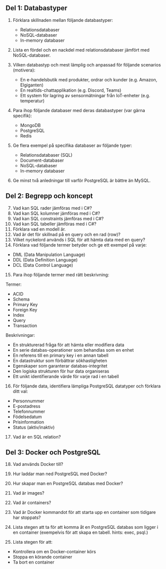 ## Del 1: Databastyper

1. Förklara skillnaden mellan följande databastyper:
   - Relationsdatabaser
   - NoSQL-databaser
   - In-memory databaser

2. Lista en fördel och en nackdel med relationsdatabaser jämfört med NoSQL-databaser.

3. Vilken databastyp och mest lämplig och anpassad för följande scenarios (motivera):
   - En e-handelsbutik med produkter, ordrar och kunder (e.g. Amazon, Elgiganten)
   - En realtids-chattapplikation (e.g. Discord, Teams)
   - Ett system för lagring av sensormätningar från IoT-enheter (e.g. temperatur)

4. Para ihop följande databaser med deras databastyper (var gärna specifik):
   - MongoDB
   - PostgreSQL
   - Redis

5. Ge flera exempel på specifika databaser av följande typer:
   - Relationsdatabaser (SQL)
   - Document-databaser
   - NoSQL-databaser
   - In-memory databaser

6. Ge minst två anledningar till varför PostgreSQL är bättre än MySQL.

## Del 2: Begrepp och koncept

7. Vad kan SQL rader jämföras med i C#?
8. Vad kan SQL kolumner jämföras med i C#?
9. Vad kan SQL constraints jämföras med i C#?
10. Vad kan SQL tabeller jämföras med i C#?
11. Förklara vad en modell är.
12. Vad är det för skillnad på en query och en rad (row)?
13. Vilket nyckelord används i SQL för att hämta data med en query?
14. Förklara vad följande termer betyder och ge ett exempel på varje:

- DML (Data Manipulation Language)
- DDL (Data Definition Language)
- DCL (Data Control Language)

15. Para ihop följande termer med rätt beskrivning:

Termer:

- ACID
- Schema
- Primary Key
- Foreign Key
- Index
- Query
- Transaction

Beskrivningar:

- En strukturerad fråga för att hämta eller modifiera data
- En serie databas-operationer som behandlas som en enhet
- En referens till en primary key i en annan tabell
- En datastruktur som förbättrar sökhastigheten
- Egenskaper som garanterar databas-integritet
- Den logiska strukturen för hur data organiseras
- Ett unikt identifierande värde för varje rad i en tabell

16. För följande data, identifiera lämpliga PostgreSQL datatyper och förklara ditt val:

- Personnummer
- E-postadress
- Telefonnummer
- Födelsedatum
- Prisinformation
- Status (aktiv/inaktiv)

17. Vad är en SQL relation?

## Del 3: Docker och PostgreSQL

18. Vad används Docker till?

19. Hur laddar man ned PostgreSQL med Docker?
20. Hur skapar man en PostgreSQL databas med Docker?
21. Vad är images?
22. Vad är containers?

23. Vad är Docker kommandot för att starta upp en container som tidigare har stoppats?

24. Lista stegen att ta för att komma åt en PostgreSQL databas som ligger i en container (exempelvis för att skapa en tabell. hints: exec, psql.)

25. Lista stegen för att:

- Kontrollera om en Docker-container körs
- Stoppa en körande container
- Ta bort en container
